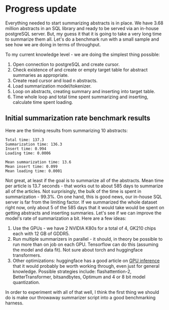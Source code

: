 # Progress update

Everything needed to start summarizing abstracts is in place. We have 3.68 million abstracts in an SQL library and ready to be served via an in-house postgreSQL server. But, my guess it that it is going to take a very long time to summarize them all. Let's do a benchmark run with a small sample and see how we are doing in terms of throughput.

To my current knowledge level - we are doing the simplest thing possible:

1. Open connection to postgreSQL and create cursor.
2. Check existence of and create or empty target table for abstract summaries as appropriate.
3. Create read cursor and load n abstracts.
4. Load summarization model/tokenizer.
5. Loop on abstracts, creating summary and inserting into target table.
6. Time whole loop and total time spent summarizing and inserting, calculate time spent loading.

## Initial summarization rate benchmark results

Here are the timing results from summarizing 10 abstracts:

```
Total time: 137.3
Summarization time: 136.3
Insert time: 0.994
Loading time: 0.0006

Mean summarization time: 13.6
Mean insert time: 0.099
Mean loading time: 0.0001
```

Not great, at least if the goal is to summarize all of the abstracts. Mean time per article is 13.7 seconds - that works out to about 585 days to summarize all of the articles. Not surprisingly, the bulk of the time is spent in summarization - 99.3%. On one hand, this is good news, our in-house SQL server is far from the limiting factor. If we summarized the whole dataset right now, only about 5 of the 585 days that it would take would be spent on getting abstracts and inserting summaries. Let's see if we can improve the model's rate of summarization a bit. Here are a few ideas:

1. Use the GPUs - we have 2 NVIDIA K80s for a total of 4, GK210 chips each with 12 GB of GDDR5.
2. Run multiple summarizers in parallel - it should, in theory be possible to run more than on job on each GPU. Tensorflow can do this (assuming the model and data fit). Not sure about torch and huggingface transformers.
3. Other optimizations: huggingface has a good article on [GPU inference](https://huggingface.co/docs/transformers/perf_infer_gpu_one) that it would probably be worth working through, even just for general knowledge. Possible strategies include: flashattention-2, BetterTransformer, bitsandbytes, Optimum and 4 or 8 bit model quantization.

In order to experiment with all of that well, I think the first thing we should do is make our throwaway summarizer script into a good benchmarking harness.
